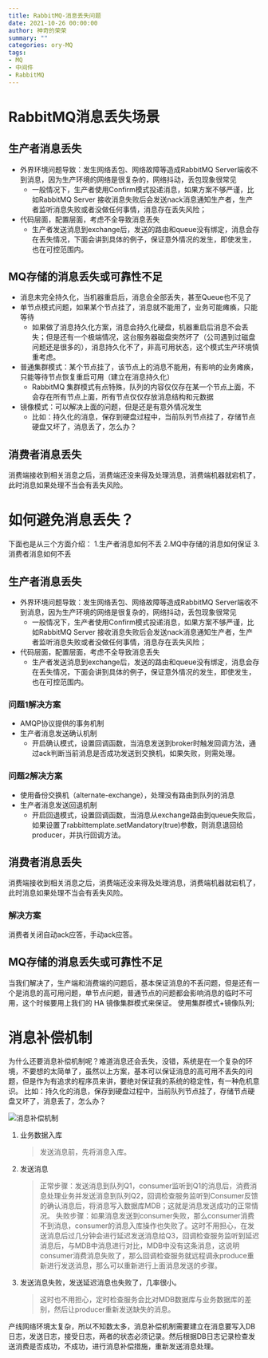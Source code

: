 ```yaml
---
title: RabbitMQ-消息丢失问题
date: 2021-10-26 00:00:00
author: 神奇的荣荣
summary: ""
categories: ory-MQ
tags:
- MQ
- 中间件
- RabbitMQ
---
```


# RabbitMQ消息丢失场景

## 生产者消息丢失

- 外界环境问题导致：发生网络丢包、网络故障等造成RabbitMQ Server端收不到消息，因为生产环境的网络是很复杂的，网络抖动，丢包现象很常见
    - 一般情况下，生产者使用Confirm模式投递消息，如果方案不够严谨，比如RabbitMQ Server 接收消息失败后会发送nack消息通知生产者，生产者监听消息失败或者没做任何事情，消息存在丢失风险；
- 代码层面，配置层面，考虑不全导致消息丢失
    - 生产者发送消息到exchange后，发送的路由和queue没有绑定，消息会存在丢失情况，下面会讲到具体的例子，保证意外情况的发生，即使发生，也在可控范围内。

<!-- more -->

## MQ存储的消息丢失或可靠性不足

- 消息未完全持久化，当机器重启后，消息会全部丢失，甚至Queue也不见了
- 单节点模式问题，如果某个节点挂了，消息就不能用了，业务可能瘫痪，只能等待
    - 如果做了消息持久化方案，消息会持久化硬盘，机器重启后消息不会丢失；但是还有一个极端情况，这台服务器磁盘突然坏了（公司遇到过磁盘问题还是很多的），消息持久化不了，非高可用状态，这个模式生产环境慎重考虑。
- 普通集群模式：某个节点挂了，该节点上的消息不能用，有影响的业务瘫痪，只能等待节点恢复重启可用（建立在消息持久化）
    - RabbitMQ 集群模式有点特殊，队列的内容仅仅存在某一个节点上面，不会存在所有节点上面，所有节点仅仅存放消息结构和元数据
- 镜像模式：可以解决上面的问题，但是还是有意外情况发生
    - 比如：持久化的消息，保存到硬盘过程中，当前队列节点挂了，存储节点硬盘又坏了，消息丢了，怎么办？

## 消费者消息丢失

消费端接收到相关消息之后，消费端还没来得及处理消息，消费端机器就宕机了，此时消息如果处理不当会有丢失风险。

# 如何避免消息丢失？

下面也是从三个方面介绍：
1.生产者消息如何不丢
2.MQ中存储的消息如何保证
3.消费者消息如何不丢

## 生产者消息丢失

- 外界环境问题导致：发生网络丢包、网络故障等造成RabbitMQ Server端收不到消息，因为生产环境的网络是很复杂的，网络抖动，丢包现象很常见
    - 一般情况下，生产者使用Confirm模式投递消息，如果方案不够严谨，比如RabbitMQ Server 接收消息失败后会发送nack消息通知生产者，生产者监听消息失败或者没做任何事情，消息存在丢失风险；
- 代码层面，配置层面，考虑不全导致消息丢失
    - 生产者发送消息到exchange后，发送的路由和queue没有绑定，消息会存在丢失情况，下面会讲到具体的例子，保证意外情况的发生，即使发生，也在可控范围内。

### 问题1解决方案

- AMQP协议提供的事务机制
- 生产者消息发送确认机制
    - 开启确认模式，设置回调函数，当消息发送到broker时触发回调方法，通过ack判断当前消息是否成功发送到交换机，如果失败，则需处理。

### 问题2解决方案

- 使用备份交换机（alternate-exchange），处理没有路由到队列的消息
- 生产者消息发送回退机制
    - 开启回退模式，设置回调函数，当消息从exchange路由到queue失败后，如果设置了rabbittemplate.setMandatory(true)参数，则消息退回给producer，并执行回调方法。

## 消费者消息丢失

消费端接收到相关消息之后，消费端还没来得及处理消息，消费端机器就宕机了，此时消息如果处理不当会有丢失风险。

### 解决方案

消费者关闭自动ack应答，手动ack应答。

## MQ存储的消息丢失或可靠性不足

当我们解决了，生产端和消费端的问题后，基本保证消息的不丢问题，但是还有一个是消息的高可用问题，单节点问题，普通节点的问题都会影响消息的临时不可用，这个时候要用上我们的 HA 镜像集群模式来保证。
使用集群模式+镜像队列;

# 消息补偿机制

为什么还要消息补偿机制呢？难道消息还会丢失，没错，系统是在一个复杂的环境，不要想的太简单了，虽然以上方案，基本可以保证消息的高可用不丢失的问题，但是作为有追求的程序员来讲，要绝对保证我的系统的稳定性，有一种危机意识。
比如：持久化的消息，保存到硬盘过程中，当前队列节点挂了，存储节点硬盘又坏了，消息丢了，怎么办？

![消息补偿机制](https://rong0624.gitee.io/images/MQ/RabbitMQ/20211108215305.png)
1. 业务数据入库
    > 发送消息前，先将消息入库。
2. 发送消息
    > 正常步骤：发送消息到队列Q1，consumer监听到Q1的消息后，消费消息处理业务并发送消息到队列Q2，回调检查服务监听到Consumer反馈的确认消息后，将消息写入数据库MDB；这就是消息发送成功的正常情况。
    > 失败步骤：如果消息发送到consumer失败，那么consumer消费不到消息，consumer的消息入库操作也失败了。这时不用担心，在发送消息后过几分钟会进行延迟发送消息给Q3，回调检查服务监听到延迟消息后，与MDB中消息进行对比，MDB中没有这条消息，这说明consumer消费消息失败了，那么回调检查服务就远程调永produce重新进行发送消息，那么可以重新进行上面消息发送的步骤。
3. 发送消息失败，发送延迟消息也失败了，几率很小。
    > 这时也不用担心，定时检查服务会比对MDB数据库与业务数据库的差别，然后让producer重新发送缺失的消息。

产线网络环境太复杂，所以不知数太多，消息补偿机制需要建立在消息要写入DB日志，发送日志，接受日志，两者的状态必须记录。然后根据DB日志记录检查发送消费是否成功，不成功，进行消息补偿措施，重新发送消息处理。